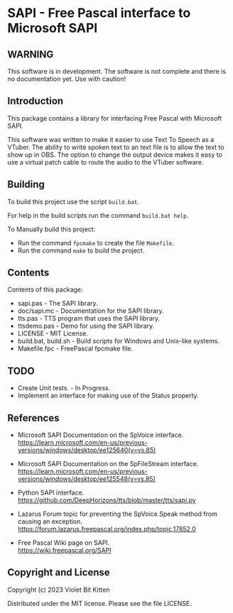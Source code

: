 # SAPI - Free Pascal interface to Microsoft SAPI

## WARNING

This software is in development. The software is not complete and there is no documentation yet. Use with caution!

## Introduction

This package contains a library for interfacing Free Pascal with Microsoft SAPI.

This software was written to make it easier to use Text To Speech as a VTuber. The ability to write spoken text to an text file is to allow the text to show up in OBS. The option to change the output device makes it easy to use a virtual patch cable to route the audio to the VTuber software.

## Building

To build this project use the script `build.bat`.

For help in the build scripts run the command `build.bat help`.

To Manually build this project:

* Run the command `fpcmake` to create the file `Makefile`.
* Run the command `make` to build the project.

## Contents

Contents of this package:

* sapi.pas - The SAPI library.
* doc/sapi.mc - Documentation for the SAPI library.
* tts.pas - TTS program that uses the SAPI library.
* ttsdemo.pas - Demo for using the SAPI library.
* LICENSE - MIT License.
* build.bat, build.sh - Build scripts for Windows and Unix-like systems.
* Makefile.fpc - FreePascal fpcmake file.

## TODO

* Create Unit tests. - In Progress.
* Implement an interface for making use of the Status property.

## References

* Microsoft SAPI Documentation on the SpVoice interface.\
  <https://learn.microsoft.com/en-us/previous-versions/windows/desktop/ee125640(v=vs.85)>

* Microsoft SAPI Documentation on the SpFileStream  interface.\
  <https://learn.microsoft.com/en-us/previous-versions/windows/desktop/ee125548(v=vs.85)>

* Python SAPI interface.\
  <https://github.com/DeepHorizons/tts/blob/master/tts/sapi.py>

* Lazarus Forum topic for preventing the SpVoice.Speak method from causing an exception.\
  <https://forum.lazarus.freepascal.org/index.php/topic,17852.0>

* Free Pascal Wiki page on SAPI.\
  <https://wiki.freepascal.org/SAPI>

## Copyright and License

Copyright (c) 2023 Violet Bit Kitten

Distributed under the MIT license. Please see the file LICENSE.
